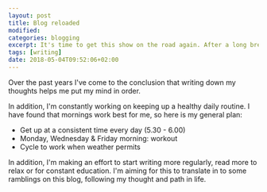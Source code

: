 ```yaml
---
layout: post
title: Blog reloaded
modified:
categories: blogging
excerpt: It's time to get this show on the road again. After a long break I need to get back to writing.
tags: [writing]
date: 2018-05-04T09:52:06+02:00
---
```


Over the past years I've come to the conclusion that writing down my thoughts helps me put my mind in order.

In addition, I'm constantly working on keeping up a healthy daily routine. I have found that mornings work best for me, so here is my general plan:

- Get up at a consistent time every day (5.30 - 6.00)
- Monday, Wednesday & Friday morning: workout
- Cycle to work when weather permits

In addition, I'm making an effort to start writing more regularly, read more to relax or for constant education. I'm aiming for this to translate in to some ramblings on this blog, following my thought and path in life.
